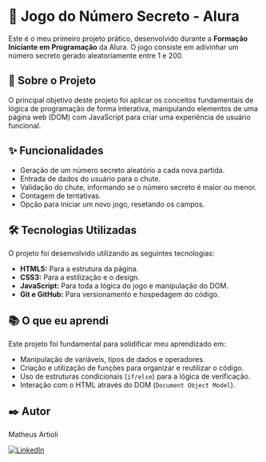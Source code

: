 # 🚀 Jogo do Número Secreto - Alura

Este é o meu primeiro projeto prático, desenvolvido durante a **Formação Iniciante em Programação** da Alura. O jogo consiste em adivinhar um número secreto gerado aleatoriamente entre 1 e 200.

## 🎯 Sobre o Projeto

O principal objetivo deste projeto foi aplicar os conceitos fundamentais de lógica de programação de forma interativa, manipulando elementos de uma página web (DOM) com JavaScript para criar uma experiência de usuário funcional.

## ✨ Funcionalidades

* Geração de um número secreto aleatório a cada nova partida.
* Entrada de dados do usuário para o chute.
* Validação do chute, informando se o número secreto é maior ou menor.
* Contagem de tentativas.
* Opção para iniciar um novo jogo, resetando os campos.

## 🛠️ Tecnologias Utilizadas

O projeto foi desenvolvido utilizando as seguintes tecnologias:

* **HTML5:** Para a estrutura da página.
* **CSS3:** Para a estilização e o design.
* **JavaScript:** Para toda a lógica do jogo e manipulação do DOM.
* **Git e GitHub:** Para versionamento e hospedagem do código.

## 📚 O que eu aprendi

Este projeto foi fundamental para solidificar meu aprendizado em:

* Manipulação de variáveis, tipos de dados e operadores.
* Criação e utilização de funções para organizar e reutilizar o código.
* Uso de estruturas condicionais (`if/else`) para a lógica de verificação.
* Interação com o HTML através do DOM (`Document Object Model`).

## ✒️ Autor

Matheus Artioli

[![LinkedIn](https://img.shields.io/badge/LinkedIn-0077B5?style=for-the-badge&logo=linkedin&logoColor=white)](https://www.linkedin.com/in/matheusartioli)
